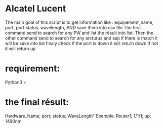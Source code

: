 # Alcatel Lucent
The main goal of this script is to get information like : equipement_name, port, port status, wavelength,  AND save them into csv file 
The first command send to search for any PW and list the résult into list.
Then the other command send to search for any arcturus and sap if there is  match it will be save into list
finaly check if the port is down it will return down if not it will return up 
# requirement: 
Python3 +
# the final résult: 
Hardware_Name; port; status; WaveLength"
Exemple: 
Router1; 1/1/1; up; 1490nm
